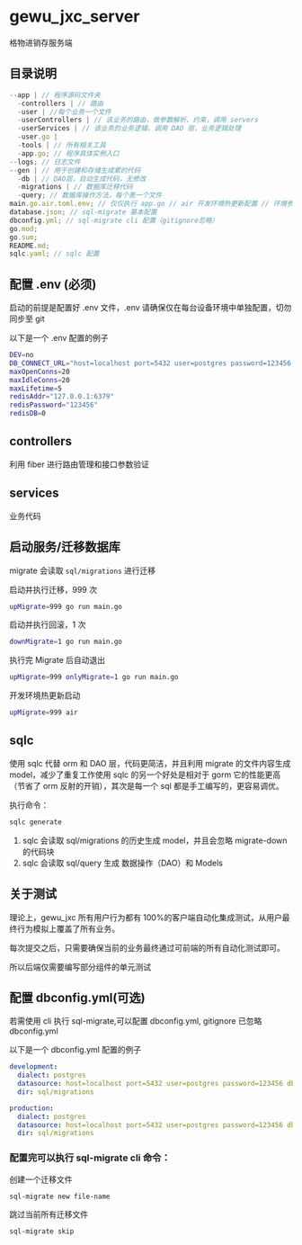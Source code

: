 # gewu_jxc_server

格物进销存服务端

## 目录说明

```js
--app | // 程序源码文件夹
  -controllers | // 路由
  -user | //每个业务一个文件
  -userControllers | // 该业务的路由，做参数解析、约束，调用 servers
  -userServices | // 该业务的业务逻辑，调用 DAO 层，业务逻辑处理
  -user.go |
  -tools | // 所有相关工具
  -app.go; // 程序具体实例入口
--logs; // 日志文件
--gen | // 用于创建和存储生成累的代码
  -db | // DAO层，自动生成代码，无修改
  -migrations | // 数据库迁移代码
  -query; // 数据库操作方法，每个表一个文件
main.go.air.toml.env; // 仅仅执行 app.go // air 开发环境热更新配置 // 环境参数配置（gitignore忽略）
database.json; // sql-migrate 基本配置
dbconfig.yml; // sql-migrate cli 配置（gitignore忽略）
go.mod;
go.sum;
README.md;
sqlc.yaml; // sqlc 配置
```

## 配置 .env (必须)

启动的前提是配置好 .env 文件，.env 请确保仅在每台设备环境中单独配置，切勿同步至 git

以下是一个 .env 配置的例子

```bash
DEV=no
DB_CONNECT_URL="host=localhost port=5432 user=postgres password=123456 dbname=dev_dog sslmode=disable TimeZone=Asia/Shanghai"
maxOpenConns=20
maxIdleConns=20
maxLifetime=5
redisAddr="127.0.0.1:6379"
redisPassword="123456"
redisDB=0
```

## controllers

利用 fiber 进行路由管理和接口参数验证

## services

业务代码

## 启动服务/迁移数据库

migrate 会读取 `sql/migrations` 进行迁移

启动并执行迁移，999 次

```bash
upMigrate=999 go run main.go
```

启动并执行回滚，1 次

```bash
downMigrate=1 go run main.go
```

执行完 Migrate 后自动退出

```bash
upMigrate=999 onlyMigrate=1 go run main.go
```

开发环境热更新启动

```bash
upMigrate=999 air
```

## sqlc

使用 sqlc 代替 orm 和 DAO 层，代码更简洁，并且利用 migrate 的文件内容生成 model，减少了重复工作使用 sqlc 的另一个好处是相对于 gorm 它的性能更高（节省了 orm 反射的开销），其次是每一个 sql 都是手工编写的，更容易调优。

执行命令：

```bash
sqlc generate
```

1. sqlc 会读取 sql/migrations 的历史生成 model，并且会忽略 migrate-down 的代码块
2. sqlc 会读取 sql/query 生成 数据操作（DAO）和 Models

## 关于测试

理论上，gewu_jxc 所有用户行为都有 100%的客户端自动化集成测试，从用户最终行为模拟上覆盖了所有业务。

每次提交之后，只需要确保当前的业务最终通过可前端的所有自动化测试即可。

所以后端仅需要编写部分组件的单元测试

## 配置 dbconfig.yml(可选)

若需使用 cli 执行 sql-migrate,可以配置 dbconfig.yml, gitignore 已忽略 dbconfig.yml

以下是一个 dbconfig.yml 配置的例子

```yml
development:
  dialect: postgres
  datasource: host=localhost port=5432 user=postgres password=123456 dbname=dev_dog sslmode=disable TimeZone=Asia/Shanghai
  dir: sql/migrations

production:
  dialect: postgres
  datasource: host=localhost port=5432 user=postgres password=123456 dbname=dev_fish sslmode=disable TimeZone=Asia/Shanghai
  dir: sql/migrations
```

### 配置完可以执行 sql-migrate cli 命令：

创建一个迁移文件

```bash
sql-migrate new file-name
```

跳过当前所有迁移文件

```bash
sql-migrate skip
```
